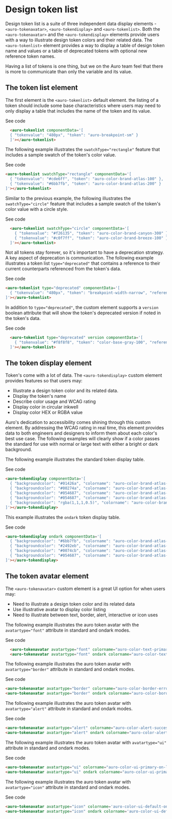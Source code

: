 # Design token list

Design token list is a suite of three independent data display elements - `<auro-tokenavatar>`, `<auro-tokendisplay>` and `<auro-tokenlist>`. Both the `<auro-tokenavatar>` and the `<auro-tokendisplay>` elements provide users with a way to illustrate design token colors and their related data. The `<auro-tokenlist>` element provides a way to display a table of design token name and values or a table of deprecated tokens with optional new reference token names.

Having a list of tokens is one thing, but we on the Auro team feel that there is more to communicate than only the variable and its value.

## The token list element

The first element is the `<auro-tokenlist>` default element. the listing of a token should include some base characteristics where users may need to only display a table that includes the name of the token and its value.

<div class="exampleWrapper">
  <auro-tokenlist componentData='[
    { "tokenvalue": "660px", "token": "auro-breakpoint-sm" },
    { "tokenvalue": "0.75", "token": "auro-size-sm" }
  ]'></auro-tokenlist>
</div>

<auro-accordion lowProfile justifyRight>
  <span slot="trigger">See code</span>

  ```html
    <auro-tokenlist componentData='[
    { "tokenvalue": "480px", "token": "auro-breakpoint-sm" }
    ]'></auro-tokenlist>
  ```
</auro-accordion>

The following example illustrates the `swatchType="rectangle"` feature that includes a sample swatch of the token's color value.

<div class="exampleWrapper">
  <auro-tokenlist swatchType="rectangle" componentData='[
    { "tokenvalue": "#cde6ff", "token": "auro-color-brand-atlas-100" },
    { "tokenvalue": "#6bb7fb", "token": "auro-color-brand-atlas-200" }
  ]'></auro-tokenlist>
</div>

<auro-accordion lowProfile justifyRight>
  <span slot="trigger">See code</span>

  ```html
  <auro-tokenlist swatchType="rectangle" componentData='[
    { "tokenvalue": "#cde6ff", "token": "auro-color-brand-atlas-100" },
    { "tokenvalue": "#6bb7fb", "token": "auro-color-brand-atlas-200" }
  ]'></auro-tokenlist>
  ```
</auro-accordion>

Similar to the previous example, the following illustrates the `swatchType="circle"` feature that includes a sample swatch of the token's color value with a circle style.

<div class="exampleWrapper">
  <auro-tokenlist swatchType="circle" componentData='[
    { "tokenvalue": "#f26135", "token": "auro-color-brand-canyon-300" },
    { "tokenvalue": "#c0f7ff", "token": "auro-color-brand-breeze-100" }
  ]'></auro-tokenlist>
</div>

<auro-accordion lowProfile justifyRight>
  <span slot="trigger">See code</span>

  ```html
    <auro-tokenlist swatchType="circle" componentData='[
      { "tokenvalue": "#f26135", "token": "auro-color-brand-canyon-300" },
      { "tokenvalue": "#c0f7ff", "token": "auro-color-brand-breeze-100" }
    ]'></auro-tokenlist>
  ```
</auro-accordion>

Not all tokens stay forever, so it's important to have a deprecation strategy. A key aspect of deprecation is communication. The following example illustrates a token list `type="deprecated"` that contains a reference to their current counterparts referenced from the token's data.

<div class="exampleWrapper">
  <auro-tokenlist type="deprecated" componentData='[
    { "tokenvalue": "480px", "token": "breakpoint-width-narrow", "reference": "auro-breakpoint-sm" }
  ]'></auro-tokenlist>
</div>

<auro-accordion lowProfile justifyRight>
  <span slot="trigger">See code</span>

  ```html
  <auro-tokenlist type="deprecated" componentData='[
    { "tokenvalue": "480px", "token": "breakpoint-width-narrow", "reference": "auro-breakpoint-sm" }
  ]'></auro-tokenlist>
  ```
</auro-accordion>

In addition to `type="deprecated"`, the custom element supports a `version` boolean attribute that will show the token's deprecated version if noted in the token's data.

<div class="exampleWrapper">
  <auro-tokenlist type="deprecated" version componentData='[
    { "tokenvalue": "#f8f8f8", "token": "color-base-gray-100", "reference": "auro-color-brand-gray-100", "version": "3.0.1" },
    { "tokenvalue": "#054687", "token": "color-base-atlas", "reference": "n/a"}
  ]'></auro-tokenlist>
</div>

<auro-accordion lowProfile justifyRight>
  <span slot="trigger">See code</span>

  ```html
    <auro-tokenlist type="deprecated" version componentData='[
      { "tokenvalue": "#f8f8f8", "token": "color-base-gray-100", "reference": "auro-color-brand-gray-100", "version": "3.0.1" }
    ]'></auro-tokenlist>
  ```
</auro-accordion>

## The token display element

Token's come with a lot of data. The `<auro-tokendisplay>` custom element provides features so that users may:

* Illustrate a design token color and its related data.
* Display the token's name
* Describe color usage and WCAG rating
* Display color in circular inkwell
* Display color HEX or RGBA value

Auro's dedication to accessibility comes shining through this custom element. By addressing the WCAG rating in real time, this element provides data to both engineers and designers to inform them about each color's best use case. The following examples will clearly show if a color passes the standard for use with normal or large text with either a bright or dark background.

The following example illustrates the standard token display table.

<div class="exampleWrapper">
  <auro-tokendisplay componentData='[
    { "backgroundcolor": "#01426a", "colorname": "auro-color-brand-atlas-200", "usage": "Notification color on light backgrounds" },
    { "backgroundcolor": "#00274a", "colorname": "auro-color-brand-atlas-300", "usage": "Notification color on light backgrounds" },
    { "backgroundcolor": "#054687", "colorname": "auro-color-brand-atlas-400", "wcag":"AAA", "usage": "Notification color on light backgrounds" },
    { "backgroundcolor": "#054687", "colorname": "auro-color-brand-atlas-500", "usage": "Notification color on light backgrounds" },
    { "backgroundcolor": "rgba(1,1,1,0.5)", "colorname": "auro-color-brand-atlas-600", "usage": "Example of failure to load wcag response" }
  ]'></auro-tokendisplay>
</div>

<auro-accordion lowProfile justifyRight>
  <span slot="trigger">See code</span>

  ```html
  <auro-tokendisplay componentData='[
    { "backgroundcolor": "#01426a", "colorname": "auro-color-brand-atlas-200", "usage": "Notification color on light backgrounds" },
    { "backgroundcolor": "#00274a", "colorname": "auro-color-brand-atlas-300", "usage": "Notification color on light backgrounds" },
    { "backgroundcolor": "#054687", "colorname": "auro-color-brand-atlas-400", "wcag":"AAA", "usage": "Notification color on light backgrounds" },
    { "backgroundcolor": "#054687", "colorname": "auro-color-brand-atlas-500", "usage": "Notification color on light backgrounds" },
    { "backgroundcolor": "rgba(1,1,1,0.5)", "colorname": "auro-color-brand-atlas-600", "usage": "Example of failure to load wcag response" }
  ]'></auro-tokendisplay>
  ```
</auro-accordion>

This example illustrates the `ondark` token display table.

<div class="exampleWrapper">
  <auro-tokendisplay ondark componentData='[
    { "backgroundcolor": "#6bb7fb", "colorname": "auro-color-brand-atlas-200", "usage": "Notification color on light backgrounds" },
    { "backgroundcolor": "#2492eb", "colorname": "auro-color-brand-atlas-300", "usage": "Notification color on light backgrounds" },
    { "backgroundcolor": "#0074cb", "colorname": "auro-color-brand-atlas-400", "usage": "Notification color on light backgrounds" },
    { "backgroundcolor": "#054687", "colorname": "auro-color-brand-atlas-500", "usage": "Notification color on light backgrounds" }
  ]'></auro-tokendisplay>
</div>

<auro-accordion lowProfile justifyRight>
  <span slot="trigger">See code</span>

  ```html
  <auro-tokendisplay ondark componentData='[
    { "backgroundcolor": "#6bb7fb", "colorname": "auro-color-brand-atlas-200", "usage": "Notification color on light backgrounds" },
    { "backgroundcolor": "#2492eb", "colorname": "auro-color-brand-atlas-300", "usage": "Notification color on light backgrounds" },
    { "backgroundcolor": "#0074cb", "colorname": "auro-color-brand-atlas-400", "usage": "Notification color on light backgrounds" },
    { "backgroundcolor": "#054687", "colorname": "auro-color-brand-atlas-500", "usage": "Notification color on light backgrounds" }
  ]'></auro-tokendisplay>
  ```
</auro-accordion>

## The token avatar element

The `<auro-tokenavatar>` custom element is a great UI option for when users may:

* Need to illustrate a design token color and its related data
* Use illustrative avatar to display color listing
* Need to illustrate between text, border, alert, interactive or icon uses

The following example illustrates the auro token avatar with the `avatartype="font"` attribute in standard and ondark modes.

<div class="exampleWrapper">
  <auro-tokenavatar avatartype="font" colorname="auro-color-text-primary-on-light"></auro-tokenavatar>
  <auro-tokenavatar avatartype="font" ondark colorname="auro-color-text-primary-on-dark"></auro-tokenavatar>
</div>

<auro-accordion lowProfile justifyRight>
  <span slot="trigger">See code</span>

  ```html
    <auro-tokenavatar avatartype="font" colorname="auro-color-text-primary-on-light"></auro-tokenavatar>
    <auro-tokenavatar avatartype="font" ondark colorname="auro-color-text-primary-on-dark"></auro-tokenavatar>
  ```
</auro-accordion>

The following example illustrates the auro token avatar with `avatartype="border"` attribute in standard and ondark modes.

<div class="exampleWrapper">
  <auro-tokenavatar avatartype="border" colorname="auro-color-border-error-on-light"></auro-tokenavatar>
  <auro-tokenavatar avatartype="border" ondark colorname="auro-color-border-error-on-dark"></auro-tokenavatar>
</div>

<auro-accordion lowProfile justifyRight>
  <span slot="trigger">See code</span>

  ```html
  <auro-tokenavatar avatartype="border" colorname="auro-color-border-error-on-light"></auro-tokenavatar>
  <auro-tokenavatar avatartype="border" ondark colorname="auro-color-border-error-on-dark"></auro-tokenavatar>
  ```
</auro-accordion>

The following example illustrates the auro token avatar with `avatartype="alert"` attribute in standard and ondark modes.

<div class="exampleWrapper">
  <auro-tokenavatar avatartype="alert" colorname="auro-color-alert-success-on-light"></auro-tokenavatar>
  <auro-tokenavatar avatartype="alert" ondark colorname="auro-color-alert-success-on-dark"></auro-tokenavatar>
</div>

<auro-accordion lowProfile justifyRight>
  <span slot="trigger">See code</span>

  ```html
  <auro-tokenavatar avatartype="alert" colorname="auro-color-alert-success-on-light"></auro-tokenavatar>
  <auro-tokenavatar avatartype="alert" ondark colorname="auro-color-alert-success-on-dark"></auro-tokenavatar>
  ```
</auro-accordion>

The following example illustrates the auro token avatar with `avatartype="ui"` attribute in standard and ondark modes.

<div class="exampleWrapper">
  <auro-tokenavatar avatartype="ui" colorname="auro-color-ui-default-on-light"></auro-tokenavatar>
  <auro-tokenavatar avatartype="ui" ondark colorname="auro-color-ui-default-on-dark"></auro-tokenavatar>
</div>

<auro-accordion lowProfile justifyRight>
  <span slot="trigger">See code</span>

  ```html
  <auro-tokenavatar avatartype="ui" colorname="auro-color-ui-primary-on-light"></auro-tokenavatar>
  <auro-tokenavatar avatartype="ui" ondark colorname="auro-color-ui-primary-on-dark"></auro-tokenavatar>
  ```
</auro-accordion>

The following example illustrates the auro token avatar with `avatartype="icon"` attribute in standard and ondark modes.

<div class="exampleWrapper">
  <auro-tokenavatar avatartype="icon" colorname='auro-color-ui-default-on-light'></auro-tokenavatar>
  <auro-tokenavatar avatartype="icon" ondark colorname='auro-color-ui-default-on-dark'></auro-tokenavatar>
</div>

<auro-accordion lowProfile justifyRight>
  <span slot="trigger">See code</span>

  ```html
  <auro-tokenavatar avatartype="icon" colorname='auro-color-ui-default-on-light'></auro-tokenavatar>
  <auro-tokenavatar avatartype="icon" ondark colorname='auro-color-ui-default-on-dark'></auro-tokenavatar>
  ```
</auro-accordion>
